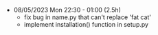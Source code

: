 - 08/05/2023 Mon 22:30 - 01:00 (2.5h)
  - fix bug in name.py that can't replace 'fat cat'
  - implement installation() function in setup.py